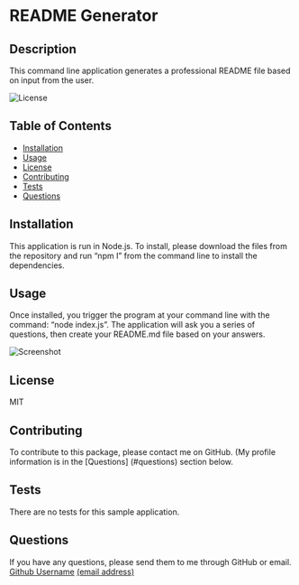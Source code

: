 # README Generator

  ## Description
  This command line application generates a professional README file based on input from the user. 
  
  ![License](https://img.shields.io/badge/license-MIT-success)
  
  ## Table of Contents
  * [Installation](#installation)
  * [Usage](#usage)
  * [License](#license)
  * [Contributing](#contributing)
  * [Tests](#tests)
  * [Questions](#questions)
  
  ## Installation
  This application is run in Node.js.  To install, please download the files from the repository and run “npm I” from the command line to install the dependencies.  
  
  ## Usage
  Once installed, you trigger the program at your command line with the command: “node index.js”.  The application will ask you a series of questions, then create your README.md file based on your answers.
  
  ![Screenshot](./assets/./assets/sample.png)
  ## License
  MIT
  
  ## Contributing
  To contribute to this package, please contact me on GitHub. (My profile information is in the [Questions] (#questions) section below.
  
  ## Tests
  There are no tests for this sample application.
  
  ## Questions
  If you have any questions, please send them to me through GitHub or email.
  [Github Username](sfunk11)
  [(email address)](borley1@gmail.com)

